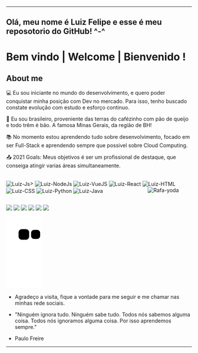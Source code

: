 
----------------------------------------------------------------------------------

## Olá, meu nome é Luiz Felipe e esse é meu reposotorio do GitHub! ^-^

# Bem vindo | Welcome | Bienvenido !

## About me

:computer: Eu sou iniciante no mundo do desenvolvimento, e quero poder conquistar minha posição com Dev no mercado. Para isso, tenho buscado constate evolução com estudo e esforço continuo. 

:house_with_garden: Eu sou brasileiro, proveniente das terras do cafézinho com pão de queijo e todo trêm é bão. A famosa Minas Gerais, da região de BH!

:books: No momento estou aprendendo tudo sobre desenvolvimento, focado em ser Full-Stack e aprendendo sempre que possivel sobre Cloud Computing.

:outbox_tray: 2021 Goals: Meus objetivos é ser um profissional de destaque, que conseiga atingir varias áreas simultaneamente.


  
<div style="display: inline_block"><br>
  <img align="center" alt="Luiz-Js" height="30" width="40" <link rel="stylesheet" href="https://cdn.jsdelivr.net/gh/devicons/devicon@v2.15.1/devicon.min.css">>
  <img align="center" alt="Luiz-NodeJs" height="30" width="40" src="https://cdn.jsdelivr.net/gh/devicons/devicon@v2.15.1/devicon.min.css">
  <img align="center" alt="Luiz-VueJS" height="50" width="50" src="https://cdn.jsdelivr.net/gh/devicons/devicon@v2.15.1/devicon.min.css">
  <img align="center" alt="Luiz-React" height="30" width="40" src="https://cdn.jsdelivr.net/gh/devicons/devicon@v2.15.1/devicon.min.css">
  <img align="center" alt="Luiz-HTML" height="30" width="40" src="https://cdn.jsdelivr.net/gh/devicons/devicon@v2.15.1/devicon.min.css">
  <img align="center" alt="Luiz-CSS" height="30" width="40" src="https://cdn.jsdelivr.net/gh/devicons/devicon@v2.15.1/devicon.min.css">
  <img align="center" alt="Luiz-Python" height="30" width="40" src="https://cdn.jsdelivr.net/gh/devicons/devicon@v2.15.1/devicon.min.css">
  <img align="center" alt="Luiz-Java" height="30" width="40" src="https://cdn.jsdelivr.net/gh/devicons/devicon@v2.15.1/devicon.min.css">
  <img align="right" alt="Rafa-yoda" src="https://github.com/TheDudeThatCode/TheDudeThatCode/blob/master/Assets/hmm.gif"  width="120" height="106" frameBorder="0">
  
  </img>
</div>
  
  ##
 
<div> 
  <a href="https://www.youtube.com/channel/UC0mEMhS3j4SFtZTjsQh8kpg" target="_blank"><img src="https://img.shields.io/badge/YouTube-FF0000?style=for-the-badge&logo=youtube&logoColor=white" target="_blank"></a>
  <a href="https://www.instagram.com/luizin_8/" target="_blank"><img src="https://img.shields.io/badge/-Instagram-%23E4405F?style=for-the-badge&logo=instagram&logoColor=white" target="_blank"></a>
 	<a href="hhttps://www.twitch.tv/avestruzy" target="_blank"><img src="https://img.shields.io/badge/Twitch-9146FF?style=for-the-badge&logo=twitch&logoColor=white" target="_blank"></a>
 <a href="https://discord.com/invite/tmsKJ6TctE" target="_blank"><img src="https://img.shields.io/badge/Discord-7289DA?style=for-the-badge&logo=discord&logoColor=white" target="_blank"></a> 
  <a href = "mailto:luiz.felipeam@hotmail.com"><img src="https://img.shields.io/badge/Microsoft_Outlook-0078D4?style=for-the-badge&logo=microsoft-outlook&logoColor=white" target="_blank"></a>
  <a href="https://www.linkedin.com/in/luiz-felipe-a-6417ab93/" target="_blank"><img src="https://img.shields.io/badge/-LinkedIn-%230077B5?style=for-the-badge&logo=linkedin&logoColor=white" target="_blank"></a> 
 
  ![Snake animation](https://github.com/rafaballerini/rafaballerini/blob/output/github-contribution-grid-snake.svg)
 
</div>


- Agradeço a visita, fique a vontade para me seguir e me chamar nas minhas rede sociais.

- "Ninguém ignora tudo. Ninguém sabe tudo. Todos nós sabemos alguma coisa. Todos nós ignoramos alguma coisa. Por isso aprendemos sempre."
- Paulo Freire

----------------------------------------------------------------------------------
